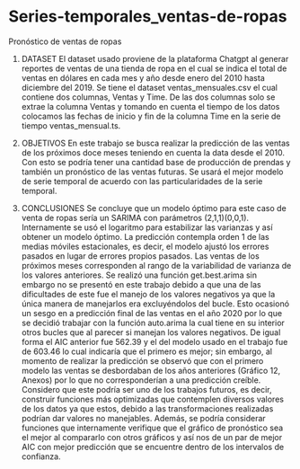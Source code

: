# Series-temporales_ventas-de-ropas
Pronóstico de ventas de ropas 
1. DATASET
El dataset usado proviene de la plataforma Chatgpt al generar reportes de ventas de una tienda de ropa en el cual se indica el total de ventas en dólares en cada mes y año desde enero del 2010 hasta diciembre del 2019.
Se tiene el dataset ventas_mensuales.csv el cual contiene dos columnas, Ventas y Time. De las dos columnas solo se extrae la columna Ventas y tomando en cuenta el tiempo de los datos colocamos las fechas de inicio y fin de la columna Time en la serie de tiempo ventas_mensual.ts.

2. OBJETIVOS
En este trabajo se busca realizar la predicción de las ventas de los próximos doce meses teniendo en cuenta la data desde el 2010. Con esto se podría tener una cantidad base de producción de prendas y también un pronóstico de las ventas futuras. Se usará el mejor modelo de serie temporal de acuerdo con las particularidades de la serie temporal.

3. CONCLUSIONES
Se concluye que un modelo óptimo para este caso de venta de ropas sería un SARIMA con parámetros (2,1,1)(0,0,1). Internamente se usó el logaritmo para estabilizar las varianzas y así obtener un modelo óptimo. La predicción contempla orden 1 de las medias móviles estacionales, es decir, el modelo ajustó los errores pasados en lugar de errores propios pasados. Las ventas de los próximos meses corresponden al rango de la variabilidad de varianza de los valores anteriores. 
Se realizó una función get.best.arima sin embargo no se presentó en este trabajo debido a que una de las dificultades de este fue el manejo de los valores negativos ya que la única manera de manejarlos era excluyéndolos del bucle. Esto ocasionó un sesgo en a predicción final de las ventas en el año 2020 por lo que se decidió trabajar con la función auto.arima la cual tiene en su interior otros bucles que al parecer si manejan los valores negativos. 
De igual forma el AIC anterior fue 562.39 y el del modelo usado en el trabajo fue de 603.46 lo cual indicaría que el primero es mejor; sin embargo, al momento de realizar la predicción se observó que con el primero modelo las ventas se desbordaban de los años anteriores (Gráfico 12, Anexos) por lo que no corresponderían a una predicción creíble.
Considero que este podría ser uno de los trabajos futuros, es decir, construir funciones más optimizadas que contemplen diversos valores de los datos ya que estos, debido a las transformaciones realizadas podrían dar valores no manejables. 
Además, se podría considerar funciones que internamente verifique que el gráfico de pronóstico sea el mejor al compararlo con otros gráficos y así nos de un par de mejor AIC con mejor predicción que se encuentre dentro de los intervalos de confianza.
